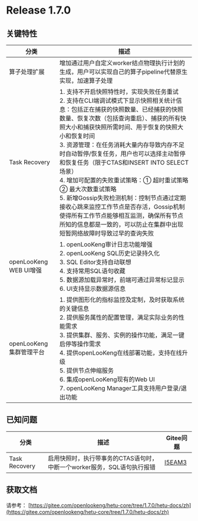 # Release 1.7.0

## 关键特性

| 分类                  | 描述                                                         |
| --------------------- | ------------------------------------------------------------ |
| 算子处理扩展             | 增加通过用户自定义worker结点物理执行计划的生成，用户可以实现自己的算子pipeline代替原生实现，加速算子处理 |
| Task Recovery         | 1. 支持不开启快照特性时，实现失败任务重试<br/> 2. 支持在CLI端调试模式下显示快照相关统计信息：包括正在捕获的快照数量、已经捕获的快照数量、恢复次数（包括查询重启）、捕获的所有快照大小和捕获快照所需时间、用于恢复的快照大小和恢复时间<br/> 3. 资源管理：在任务消耗大量内存导致内存不足时自动暂停/恢复任务，用户也可以选择主动暂停和恢复任务（限于CTAS和INSERT INTO SELECT场景）<br/> 4. 增加可配置的失败重试策略：① 超时重试策略 ② 最大次数重试策略<br/> 5. 新增Gossip失败检测机制：控制节点通过定期接收心跳来监控工作节点是否存活，Gossip机制使得所有工作节点能够相互监测，确保所有节点所知的信息都是一致的，可以防止在集群中出现短暂网络故障时导致过早的查询失败<br/> |
| openLooKeng WEB UI增强 | 1. openLooKeng审计日志功能增强<br/>2. openLooKeng SQL历史记录持久化<br/> 3. SQL Editor支持自动联想<br/> 4. 支持常用SQL语句收藏<br/> 5. 数据源加载异常时，前端可通过异常标记显示<br/> 6. UI支持显示数据源信息|
| openLooKeng集群管理平台            | 1. 提供图形化的指标监控及定制，及时获取系统的关键信息<br/> 2. 提供服务属性的配置管理，满足实际业务的性能需求<br/> 3. 提供集群、服务、实例的操作功能，满足一键启停等操作需求<br/> 4. 提供openLooKeng在线部署功能，支持在线升级<br/> 5. 提供节点伸缩服务<br/> 6. 集成openLooKeng现有的Web UI<br/> 7. openLooKeng Manager工具支持用户登录/退出功能 |
## 已知问题

| 分类          | 描述                                                         | Gitee问题                                                 |
| ------------- | ------------------------------------------------------------ | --------------------------------------------------------- |
| Task Recovery | 启用快照时，执行带事务的CTAS语句时，中断一个worker服务，SQL语句执行报错          | [I5EAM3](https://e.gitee.com/open_lookeng/issues/list?issue=I5EAM3) |

## 获取文档

请参考： [https://gitee.com/openlookeng/hetu-core/tree/1.7.0/hetu-docs/zh](https://gitee.com/openlookeng/hetu-core/tree/1.7.0/hetu-docs/zh)
